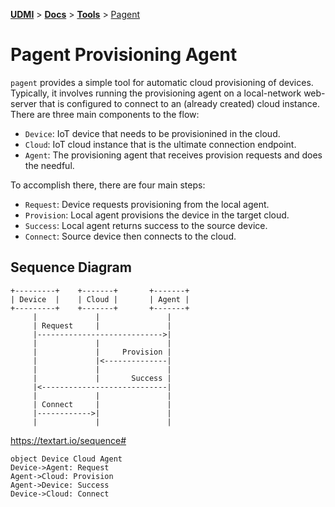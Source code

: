 [**UDMI**](../../) \> [**Docs**](../) \> [**Tools**](./)
\> [Pagent](#)

# Pagent Provisioning Agent

`pagent` provides a simple tool for automatic cloud provisioning of devices. Typically,
it involves running the provisioning agent on a local-network web-server that is
configured to connect to an (already created) cloud instance.  There are three main
components to the flow:

* `Device`: IoT device that needs to be provisionined in the cloud.
* `Cloud`: IoT cloud instance that is the ultimate connection endpoint.
* `Agent`: The provisioning agent that receives provision requests and does the needful.

To accomplish there, there are four main steps:

* `Request`: Device requests provisioning from the local agent.
* `Provision`: Local agent provisions the device in the target cloud.
* `Success`: Local agent returns success to the source device.
* `Connect`: Source device then connects to the cloud.

## Sequence Diagram

```
+---------+    +-------+       +-------+
| Device  |    | Cloud |       | Agent |
+---------+    +-------+       +-------+
     |             |               |
     | Request     |               |
     |---------------------------->|
     |             |               |
     |             |     Provision |
     |             |<--------------|
     |             |               |
     |             |       Success |
     |<----------------------------|
     |             |               |
     | Connect     |               |
     |------------>|               |
     |             |               |
```

https://textart.io/sequence#

```
object Device Cloud Agent
Device->Agent: Request
Agent->Cloud: Provision
Agent->Device: Success
Device->Cloud: Connect
```
